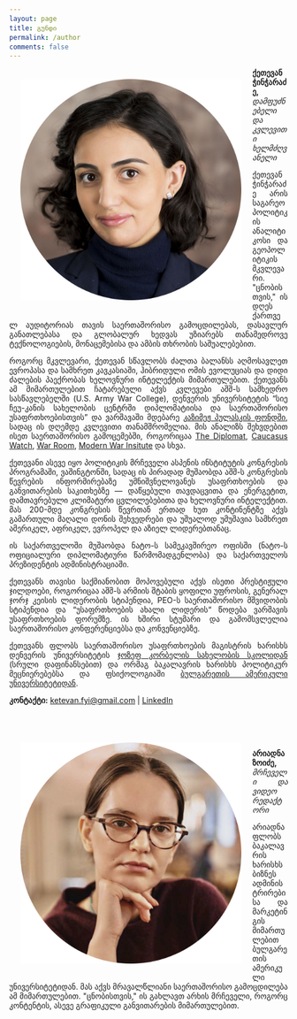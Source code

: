 ```yaml
---
layout: page
title: გუნდი
permalink: /author
comments: false
---
```


<div class="row justify-content-between" align="justify">
<div class="col-md-12">
<!-- <div class="sticky-top sticky-top-80"> -->

<img src="assets/images/ProfReal.png" style="float: left; padding: 20px; width: 400px;"/>


<!-- </div> -->
<!-- </div> -->


<!-- <div class="col-md-8 pr-5"> -->

<p><b>ქეთევან ჭინჭარაძე,</b> <i>დამფუძნებელი და კვლევითი ხელმძღვანელი</i>
<p>
ქეთევან ჭინჭარაძე არის საგარეო პოლიტიკის ანალიტიკოსი და გეოპოლიტიკის მკვლევარი. "ცნობისთვის," ის დღეს ქართველ აუდიტორიას თავის საერთაშორისო გამოცდილებას, დასავლურ განათლებასა და გლობალურ ხედვას უზიარებს თანამედროვე ტექნოლოგიების, მონაცემებისა და ამბის თხრობის საშუალებებით.
<p>
როგორც მკვლევარი, ქეთევან სწავლობს ძალთა ბალანსს აღმოსავლეთ ევროპასა და სამხრეთ კავკასიაში, ჰიბრიდული ომის ევოლუციას და დიდი ძალების პაექრობას ხელოვნური ინტელექტის მიმართულებით. ქეთევანს ამ მიმართულებით ჩატარებული აქვს კვლევები აშშ-ს სამხედრო სასწავლებელში (U.S. Army War College), დენვერის უნივერსიტეტის “სიე ჩეუ-კანის სახელობის ცენტრში დიპლომატიისა და საერთაშორისო უსაფრთხოებისთვის” და ვარშავაში მდებარე <a href="https://pulaski.pl/en/portfolio-items/chincharadze-ketevan-2/">კაზიმეჟ პულასკის ფონდში</a>, სადაც ის დღემდე კვლევითი თანამშრომელია. მის ანალიზს შეხვდებით ისეთ საერთაშორისო გამოცემებში, როგორიცაა <a href="https://thediplomat.com/2024/05/georgias-tacit-pivot-to-china/">The Diplomat</a>, <a href="https://caucasuswatch.de/en/search?s=Ketevan+Chincharadze">Caucasus Watch</a>, <a href="https://warroom.armywarcollege.edu/articles/enduring-impact/">War Room</a>, <a href="https://mwi.westpoint.edu/author/ketevan-chincharadze/">Modern War Insitute</a> და სხვა. 
<p>
ქეთევანი ასევე იყო პოლიტიკის მრჩეველი ასპენის ინსტიტუტის კონგრესის პროგრამაში, ვაშინგტონში, სადაც ის პირადად მუშაობდა აშშ-ს კონგრესის წევრების ინფორმირებაზე უმნიშვნელოვანეს უსაფრთხოების და განვითარების საკითხებზე — დაწყებული თავდაცვითა და ენერგეტით, დამთავრებული კლიმატური ცვლილებებითა და ხელოვნური ინტელექტით. მას 200-მდე კონგრესის წევრთან ერთად ხუთ კონტინენტზე აქვს გამართული მაღალი დონის შეხვედრები და უშუალოდ უმუშავია სამხრეთ ამერიკელ, აფრიკელ, ევროპელ და აზიელ ლიდერებთანაც. 
<p>
ის საქართველოში მუშაობდა ნატო-ს სამეკავშირეო ოფისში (ნატო-ს ოფიციალური დიპლომატიური წარმომადგენლობა) და  საქართველოს პრეზიდენტის ადმინისტრაციაში. 
<p>
ქეთევანს თავისი საქმიანობით მოპოვებული აქვს ისეთი პრესტიჟული ჯილდოები, როგორიცაა აშშ-ს არმიის შტაბის ყოფილი უფროსის, გენერალ ჯორჯ კეისის ლიდერობის სტიპენდია, PEO-ს საერთაშორისო მშვიდობის სტიპენდია და “უსაფრთხოების ახალი ლიდერის“ წოდება ვარშავის უსაფრთხოების ფორუმზე. ის ხშირი სტუმარი და გამომსვლელია საერთაშორისო კონფერენციებსა და კონვენციებზე. 
<p>
ქეთევანს ფლობს საერთაშორისო უსაფრთხოების მაგისტრის ხარისხს დენვერის უნივერსიტეტის <a href="https://korbel.du.edu/alumni">ჯოზეფ კორბელის სახელობის სკოლიდან</a> (სრული დაფინანსებით) და ორმაგ ბაკალავრის ხარისხს პოლიტიკურ მეცნიერებებსა და ფსიქოლოგიაში <a href="https://www.aubg.edu/aubg-today/ketevan-chincharadze-19-my-time-at-aubg-was-truly-transformative/?region=bulgaria">ბულგარეთის ამერიკული უნივერსიტეტიდან</a>.

<p>

<b>კონტაქტი:</b> <a href="mailto:ketevan.fyi@gmail.com">ketevan.fyi@gmail.com</a> | <a href="https://www.linkedin.com/in/ketevan-chincharadze/">LinkedIn</a>


<br>
<br>


<div class="row justify-content-between" align="justify">
<div class="col-md-12">
<!-- <div class="sticky-top sticky-top-80"> -->

<img src="assets/images/ariadnaprof.png" style="float: left; padding: 20px; width: 400px;"/>


<!-- </div> -->
<!-- </div> -->


<!-- <div class="col-md-8 pr-5"> -->

<br>


<p><b>არიადნა ზოიძე,</b> <i>მრჩეველი და ვიდეო რედაქტორი</i>
<p>
არიადნა ფლობს ბაკალავრის ხარისხს ბიზნეს ადმინისტრირებისა და მარკეტინგის მიმართულებით ბულგარეთის ამერიკული უნივერსიტეტიდან. მას აქვს მრავალწლიანი საერთაშორისო გამოცდილება ამ მიმართულებით. "ცნობისთვის," ის გახლავთ არხის მრჩეველი, როგორც კონტენტის, ასევე გრაფიკული განვითარების მიმართულებით. 

